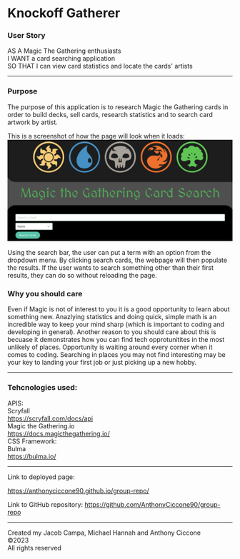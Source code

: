 # Knockoff Gatherer

### User Story
AS A Magic The Gathering enthusiasts 
<br>
I WANT a card searching application 
<br>
SO THAT I can view card statistics and locate the cards' artists
<hr>

### Purpose
The purpose of this application is to research Magic the Gathering cards in order to build decks, sell cards, research statistics and to search card artwork by artist. 

This is a screenshot of  how the page will look when it loads:![Alt text](<Screenshot 2023-08-15 at 19.03.50.png>)

Using the search bar, the user can put a term with an option from the dropdown menu. By clicking search cards, the webpage will then populate the results. If the user wants to search something other than their first results, they can do so without reloading the page.


### Why you should care
Even if Magic is not of interest to you it is a good opportunity to learn about something new. Anazlying statistics and doing quick, simple math is an incredible way to keep your mind sharp (which is important to coding and developing in general). Another reason to you should care about this is becuase it demonstrates how you can find tech opprotunitites in the most unlikely of places. Opportunity is waiting around every corner when it comes to coding. Searching in places you may not find interesting may be your key to landing your first job or just picking up a new hobby. 
<hr>

### Tehcnologies used: 

APIS: 
<br>Scryfall 
<br>
https://scryfall.com/docs/api
<br>
Magic the Gathering.io
<br>
https://docs.magicthegathering.io/
<br>
CSS Framework: 
<br>
Bulma
<br>
https://bulma.io/
<br>
<hr>
Link to deployed page:

https://anthonyciccone90.github.io/group-repo/

Link to GitHub repository:
https://github.com/AnthonyCiccone90/group-repo

<hr>
Created my Jacob Campa, Michael Hannah and Anthony Ciccone 
<br>
©2023
<br>
All rights reserved